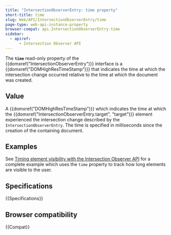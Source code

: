 ```yaml
---
title: "IntersectionObserverEntry: time property"
short-title: time
slug: Web/API/IntersectionObserverEntry/time
page-type: web-api-instance-property
browser-compat: api.IntersectionObserverEntry.time
sidebar:
  - apiref:
      - Intersection Observer API
---
```


The **`time`** read-only property of the {{domxref("IntersectionObserverEntry")}} interface is a {{domxref("DOMHighResTimeStamp")}} that indicates the time at which the intersection change occurred relative to the time at which the document was created.

## Value

A {{domxref("DOMHighResTimeStamp")}} which indicates the time at which the {{domxref("IntersectionObserverEntry.target", "target")}} element experienced the
intersection change described by the `IntersectionObserverEntry`.
The time is specified in milliseconds since the creation of the containing document.

## Examples

See [Timing element visibility with the Intersection Observer API](/en-US/docs/Web/API/Intersection_Observer_API/Timing_element_visibility) for a complete example which uses the `time` property to track how long elements are visible to the user.

## Specifications

{{Specifications}}

## Browser compatibility

{{Compat}}
